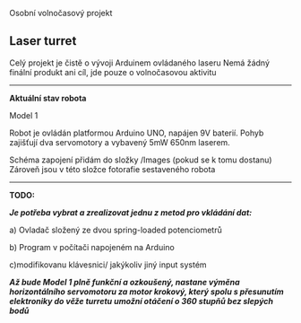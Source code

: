 Osobní volnočasový projekt

**Laser turret**
---
Celý projekt je čistě o vývoji Arduinem ovládaného laseru
Nemá žádný finální produkt ani cíl, jde pouze o volnočasovou aktivitu

---
**Aktuální stav robota**

Model 1

Robot je ovládán platformou Arduino UNO, napájen 9V baterií.
Pohyb zajišťují dva servomotory a vybavený 5mW 650nm laserem.

Schéma zapojení přidám do složky /Images (pokud se k tomu dostanu)
Zároveň jsou v této složce fotorafie sestaveného robota

---
**TODO:**

***Je potřeba vybrat a zrealizovat jednu z metod pro vkládání dat:***

a) Ovladač složený ze dvou spring-loaded potenciometrů

b) Program v počítači napojeném na Arduino

c)modifikovanu klávesnici/ jakýkoliv jiný input systém

***Až bude Model 1 plně funkční a ozkoušený, nastane výměna horizontálního servomotoru za motor krokový, který spolu s přesunutím elektroniky do věže turretu umožní otáčení o 360 stupňů bez slepých bodů***





